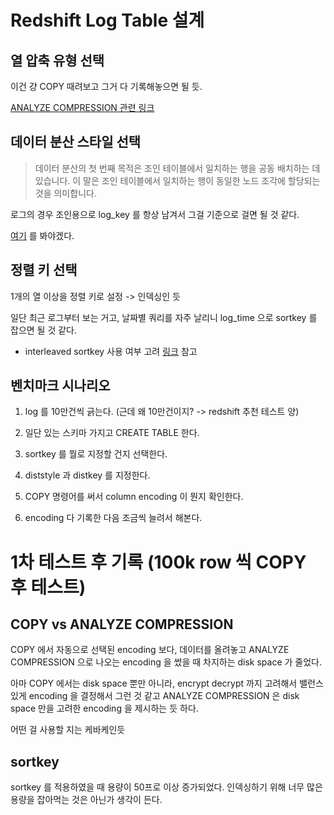 # Redshift Log Table 설계

## 열 압축 유형 선택

이건 걍 COPY 때려보고 그거 다 기록해놓으면 될 듯.

[ANALYZE COMPRESSION 관련 링크](https://docs.aws.amazon.com/ko\_kr/redshift/latest/dg/r\_ANALYZE\_COMPRESSION.html)

## 데이터 분산 스타일 선택

> 데이터 분산의 첫 번째 목적은 조인 테이블에서 일치하는 행을 공동 배치하는 데 있습니다. 이 말은 조인 테이블에서 일치하는 행이 동일한 노드 조각에 할당되는 것을 의미합니다.

로그의 경우 조인용으로 log\_key 를 항상 남겨서 그걸 기준으로 걸면 될 것 같다.

[여기](https://docs.aws.amazon.com/ko_kr/redshift/latest/dg/tutorial-tuning-tables-distribution.html) 를 봐야겠다.

## 정렬 키 선택

1개의 열 이상을 정렬 키로 설정 -> 인덱싱인 듯

일단 최근 로그부터 보는 거고, 날짜별 쿼리를 자주 날리니 log\_time 으로 sortkey 를 잡으면 될 것 같다.

* interleaved sortkey 사용 여부 고려 [링크](https://docs.aws.amazon.com/ko_kr/redshift/latest/dg/t_Sorting_data-compare-sort-styles.html) 참고

## 벤치마크 시나리오

1. log 를 10만건씩 긁는다. (근데 왜 10만건이지? -> redshift 추천 테스트 양)

2. 일단 있는 스키마 가지고 CREATE TABLE 한다.

3. sortkey 를 뭘로 지정할 건지 선택한다.

4. diststyle 과 distkey 를 지정한다.

5. COPY 명령어를 써서 column encoding 이 뭔지 확인한다.

6. encoding 다 기록한 다음 조금씩 늘려서 해본다.

# 1차 테스트 후 기록 (100k row 씩 COPY 후 테스트)

## COPY vs ANALYZE COMPRESSION

COPY 에서 자동으로 선택된 encoding 보다, 데이터를 올려놓고 ANALYZE COMPRESSION 으로 나오는 encoding 을 썼을 때 차지하는 disk space 가 줄었다.

아마 COPY 에서는 disk space 뿐만 아니라, encrypt decrypt 까지 고려해서 밸런스있게 encoding 을 결정해서 그런 것 같고 ANALYZE COMPRESSION 은 disk space 만을 고려한 encoding 을 제시하는 듯 하다.

어떤 걸 사용할 지는 케바케인듯

## sortkey

sortkey 를 적용하였을 때 용량이 50프로 이상 증가되었다. 인덱싱하기 위해 너무 많은 용량을 잡아먹는 것은 아닌가 생각이 든다.
